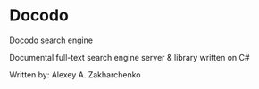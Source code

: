 # Docodo
Docodo search engine

Documental full-text search engine server & library written on C#

Written by: Alexey A. Zakharchenko
